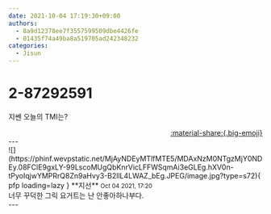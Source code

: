 ```yaml
---
date: 2021-10-04 17:19:30+09:00
authors:
  - 8a9d12378ee7f3557599509dbe4426fe
  - 01435f74a49ba8a519705ad242348232
categories:
  - Jisun
---
```


# 2-87292591

<div class="post-container" markdown="1">
<div class="content-container md-sidebar__scrollwrap" markdown="1">

지쎈 오늘의 TMI는?

</div>
</div>

<div style="text-align: right;" markdown="1">
<a href="https://weverse.io/fromis9/fanpost/2-87292591" style="text-align: right;">:material-share:{.big-emoji}</a>
</div>
---

<div class="comments-container md-sidebar__scrollwrap" markdown="1">
<div class="comment" markdown="1">
<div class='id-container' markdown="1">
![](https://phinf.wevpstatic.net/MjAyNDEyMTlfMTE5/MDAxNzM0NTgzMjY0NDEy.08FClE9gxLY-99LscoMUgQbKnrVicLFFWSqmAi3eGLEg.hXV0n-tPyoIqjwYMPRrQ8Zn9aHvy3-B2llL4LWAZ_bEg.JPEG/image.jpg?type=s72){ pfp loading=lazy }
**<span class="artist">지선</span>** <small>Oct 04 2021, 17:20</small><br>
</div>
<div class='comment-body' markdown="1">
너무 꾸덕한 그릭 요거트는 난 안좋아하나부다.
</div>
</div>
</div>
---
